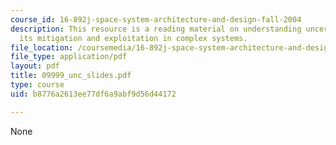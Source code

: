 ```yaml
---
course_id: 16-892j-space-system-architecture-and-design-fall-2004
description: This resource is a reading material on understanding uncertainty and
  its mitigation and exploitation in complex systems.
file_location: /coursemedia/16-892j-space-system-architecture-and-design-fall-2004/b8776a2613ee77df6a9abf9d56d44172_09999_unc_slides.pdf
file_type: application/pdf
layout: pdf
title: 09999_unc_slides.pdf
type: course
uid: b8776a2613ee77df6a9abf9d56d44172

---
```

None